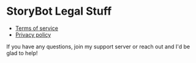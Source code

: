 # StoryBot Legal Stuff

- [Terms of service](TOS.md)
- [Privacy policy](privacy-policy.md)

If you have any questions, join my support server or reach out and I'd be glad to help!
